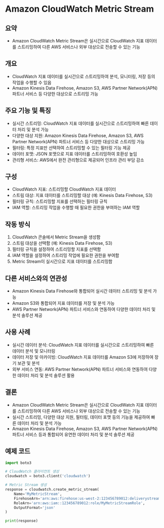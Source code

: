 # Amazon CloudWatch Metric Stream

## 요약
- Amazon CloudWatch Metric Stream은 실시간으로 CloudWatch 지표 데이터를 스트리밍하여 다른 AWS 서비스나 외부 대상으로 전송할 수 있는 기능

## 개요
- CloudWatch 지표 데이터를 실시간으로 스트리밍하여 분석, 모니터링, 저장 등의 작업을 수행할 수 있음
- Amazon Kinesis Data Firehose, Amazon S3, AWS Partner Network(APN) 파트너 서비스 등 다양한 대상으로 스트리밍 가능

## 주요 기능 및 특징
- 실시간 스트리밍: CloudWatch 지표 데이터를 실시간으로 스트리밍하여 빠른 데이터 처리 및 분석 가능
- 다양한 대상 지원: Amazon Kinesis Data Firehose, Amazon S3, AWS Partner Network(APN) 파트너 서비스 등 다양한 대상으로 스트리밍 가능
- 필터링: 특정 지표만 선택하여 스트리밍할 수 있는 필터링 기능 제공
- 데이터 포맷: JSON 포맷으로 지표 데이터를 스트리밍하여 호환성 높임
- 관리형 서비스: AWS에서 완전 관리형으로 제공되어 인프라 관리 부담 감소

## 구성
- CloudWatch 지표: 스트리밍할 CloudWatch 지표 데이터
- 스트림 대상: 지표 데이터를 스트리밍할 대상 (예: Kinesis Data Firehose, S3)
- 필터링 규칙: 스트리밍할 지표를 선택하는 필터링 규칙
- IAM 역할: 스트리밍 작업을 수행할 때 필요한 권한을 부여하는 IAM 역할

## 작동 방식
1. CloudWatch 콘솔에서 Metric Stream을 생성함
2. 스트림 대상을 선택함 (예: Kinesis Data Firehose, S3)
3. 필터링 규칙을 설정하여 스트리밍할 지표를 선택함
4. IAM 역할을 설정하여 스트리밍 작업에 필요한 권한을 부여함
5. Metric Stream이 실시간으로 지표 데이터를 스트리밍함

## 다른 서비스와의 연관성
- Amazon Kinesis Data Firehose와 통합되어 실시간 데이터 스트리밍 및 분석 가능
- Amazon S3와 통합되어 지표 데이터를 저장 및 분석 가능
- AWS Partner Network(APN) 파트너 서비스와 연동하여 다양한 데이터 처리 및 분석 솔루션 제공

## 사용 사례
- 실시간 데이터 분석: CloudWatch 지표 데이터를 실시간으로 스트리밍하여 빠른 데이터 분석 및 모니터링
- 데이터 저장 및 아카이빙: CloudWatch 지표 데이터를 Amazon S3에 저장하여 장기 보관 및 분석
- 외부 서비스 연동: AWS Partner Network(APN) 파트너 서비스와 연동하여 다양한 데이터 처리 및 분석 솔루션 활용

## 결론
- Amazon CloudWatch Metric Stream은 실시간으로 CloudWatch 지표 데이터를 스트리밍하여 다른 AWS 서비스나 외부 대상으로 전송할 수 있는 기능
- 실시간 스트리밍, 다양한 대상 지원, 필터링, 데이터 포맷 등의 기능을 제공하여 빠른 데이터 처리 및 분석 가능
- Amazon Kinesis Data Firehose, Amazon S3, AWS Partner Network(APN) 파트너 서비스 등과 통합되어 유연한 데이터 처리 및 분석 솔루션 제공

## 예제 코드
```python
import boto3

# CloudWatch 클라이언트 생성
cloudwatch = boto3.client('cloudwatch')

# Metric Stream 생성
response = cloudwatch.create_metric_stream(
    Name='MyMetricStream',
    FirehoseArn='arn:aws:firehose:us-west-2:123456789012:deliverystream/MyFirehoseStream',
    RoleArn='arn:aws:iam::123456789012:role/MyMetricStreamRole',
    OutputFormat='json'
)

print(response)
```